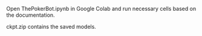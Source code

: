 Open ThePokerBot.ipynb in Google Colab and run necessary cells based on the documentation.

ckpt.zip contains the saved models.
